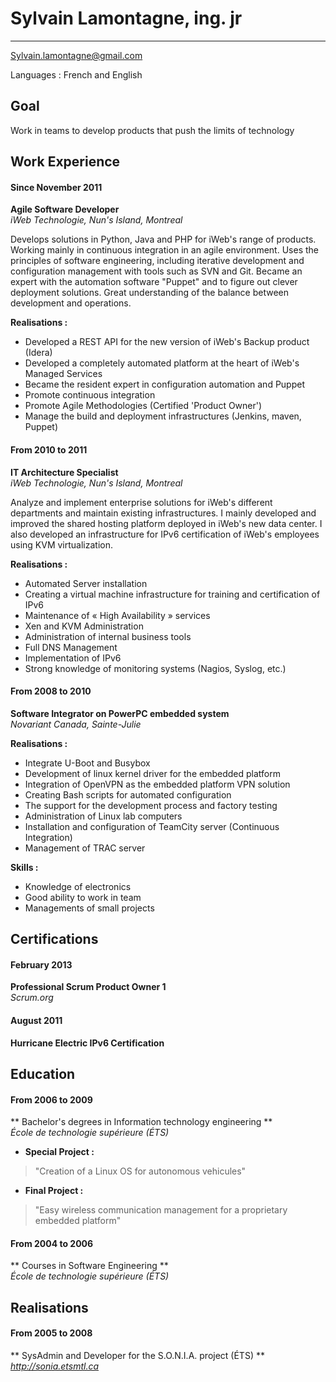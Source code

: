 Sylvain Lamontagne, ing. jr
===========================
---

Sylvain.lamontagne@gmail.com

Languages : French and English

Goal
--------

Work in teams to develop products that push the limits of technology


Work Experience
--------------------------

#### Since November 2011
**Agile Software Developer**  
_iWeb Technologie, Nun's Island, Montreal_

Develops solutions in Python, Java and PHP for iWeb's range of products. Working mainly in continuous integration in an agile environment. Uses the principles of software engineering, including iterative development and configuration management with tools such as SVN and Git. Became an expert with the automation software "Puppet" and to figure out clever deployment solutions. Great understanding of the balance between development and operations.


**Realisations :**

-	Developed a REST API for the new version of iWeb's Backup product (Idera)
-	Developed a completely automated platform at the heart of iWeb's Managed Services
-	Became the resident expert in configuration automation and Puppet
-	Promote continuous integration
-	Promote Agile Methodologies (Certified 'Product Owner')
-	Manage the build and deployment infrastructures (Jenkins, maven, Puppet)


#### From 2010 to 2011
**IT Architecture Specialist**  
_iWeb Technologie, Nun's Island, Montreal_

Analyze and implement enterprise solutions for iWeb's different departments and maintain existing infrastructures. I mainly developed and improved the shared hosting platform deployed in iWeb's new data center. I also developed an infrastructure for IPv6 certification of iWeb's employees using KVM virtualization.


**Realisations :**
 
-	Automated Server installation
-	Creating a virtual machine infrastructure for training and certification of IPv6
-	Maintenance of « High Availability » services
-	Xen and KVM Administration
-	Administration of internal business tools
-	Full DNS Management
-	Implementation of IPv6
-	Strong knowledge of monitoring systems (Nagios, Syslog, etc.)


#### From 2008 to 2010
**Software Integrator on PowerPC embedded system**  
_Novariant Canada, Sainte-Julie_

**Realisations :**

-	Integrate U-Boot and Busybox 
-	Development of linux kernel driver for the embedded platform 
-	Integration of OpenVPN as the embedded platform VPN solution 
-	Creating Bash scripts for automated configuration 
-	The support for the development process and factory testing 
-	Administration of Linux lab computers 
-	Installation and configuration of TeamCity server (Continuous Integration) 
-	Management of TRAC server

**Skills :** 

-	Knowledge of electronics 
-	Good ability to work in team 
-	Managements of small projects



Certifications
---------------

#### February 2013
**Professional Scrum Product Owner 1**  
_Scrum.org_

#### August 2011
**Hurricane Electric IPv6 Certification**



Education
------------------

#### From 2006 to 2009
** Bachelor's degrees in Information technology engineering **  
_École de technologie supérieure (ÉTS)_

- __Special Project :__
> "Creation of a Linux OS for autonomous vehicules"
- __Final Project :__ 
> "Easy wireless communication management for a proprietary embedded platform"


#### From 2004 to 2006
** Courses in Software Engineering **  
_École de technologie supérieure (ÉTS)_



Realisations
------------

#### From 2005 to 2008
** SysAdmin and Developer for the S.O.N.I.A. project (ÉTS) **  
_http://sonia.etsmtl.ca_  

